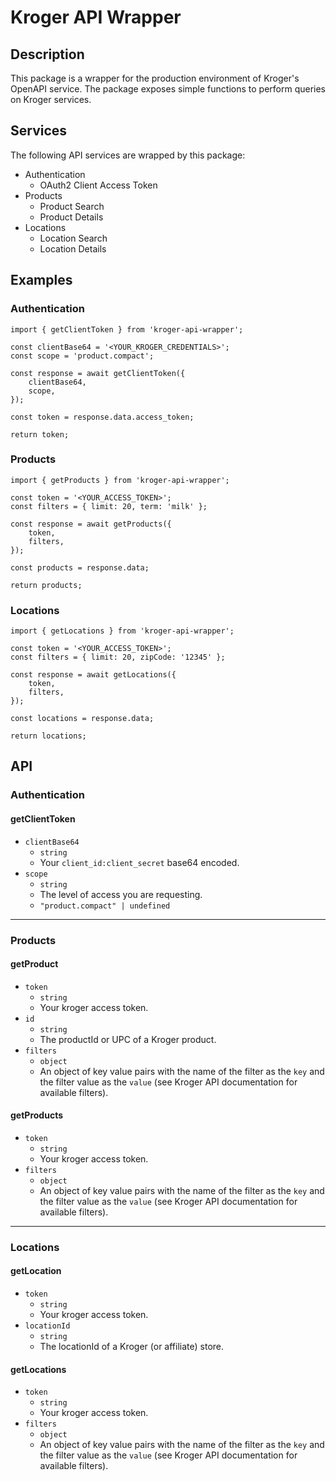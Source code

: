 # Kroger API Wrapper

## Description

This package is a wrapper for the production environment of Kroger's OpenAPI service. The package exposes simple functions to perform queries on Kroger services.

## Services

The following API services are wrapped by this package:

- Authentication
  - OAuth2 Client Access Token
- Products
  - Product Search
  - Product Details
- Locations
  - Location Search
  - Location Details

## Examples

### Authentication

```
import { getClientToken } from 'kroger-api-wrapper';

const clientBase64 = '<YOUR_KROGER_CREDENTIALS>';
const scope = 'product.compact';

const response = await getClientToken({
    clientBase64,
    scope,
});

const token = response.data.access_token;

return token;
```

### Products

```
import { getProducts } from 'kroger-api-wrapper';

const token = '<YOUR_ACCESS_TOKEN>';
const filters = { limit: 20, term: 'milk' };

const response = await getProducts({
    token,
    filters,
});

const products = response.data;

return products;
```

### Locations

```
import { getLocations } from 'kroger-api-wrapper';

const token = '<YOUR_ACCESS_TOKEN>';
const filters = { limit: 20, zipCode: '12345' };

const response = await getLocations({
    token,
    filters,
});

const locations = response.data;

return locations;
```

## API

### Authentication

#### getClientToken

- `clientBase64`
  - `string`
  - Your `client_id:client_secret` base64 encoded.
- `scope`
  - `string`
  - The level of access you are requesting.
  - `"product.compact" | undefined`

---

### Products

#### getProduct

- `token`
  - `string`
  - Your kroger access token.
- `id`
  - `string`
  - The productId or UPC of a Kroger product.
- `filters`
  - `object`
  - An object of key value pairs with the name of the filter as the `key` and the filter value as the `value` (see Kroger API documentation for available filters).

#### getProducts

- `token`
  - `string`
  - Your kroger access token.
- `filters`
  - `object`
  - An object of key value pairs with the name of the filter as the `key` and the filter value as the `value` (see Kroger API documentation for available filters).

---

### Locations

#### getLocation

- `token`
  - `string`
  - Your kroger access token.
- `locationId`
  - `string`
  - The locationId of a Kroger (or affiliate) store.

#### getLocations

- `token`
  - `string`
  - Your kroger access token.
- `filters`
  - `object`
  - An object of key value pairs with the name of the filter as the `key` and the filter value as the `value` (see Kroger API documentation for available filters).
